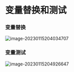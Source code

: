 # 变量替换和测试

### 变量替换

![image-20230115204034707](https://gitlab.com/loveagri/pic/-/raw/main/2023-01-15/20/image-20230115204034707_compress_20230115204049.png)

### 变量测试

![image-20230115204926647](https://gitlab.com/loveagri/pic/-/raw/main/2023-01-15/20/image-20230115204926647_20230115204926.png)
